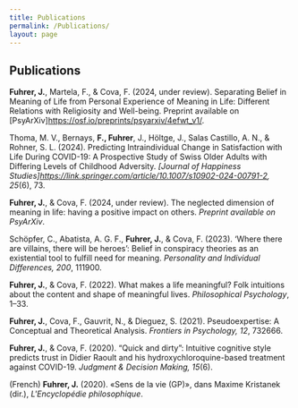 ```yaml
---
title: Publications
permalink: /Publications/
layout: page
---
```


## Publications

**Fuhrer, J.**, Martela, F., & Cova, F. (2024, under review). Separating Belief in Meaning of Life from Personal Experience of Meaning in Life: Different Relations with Religiosity and Well-being. Preprint available on [PsyArXiv]https://osf.io/preprints/psyarxiv/4efwt_v1/.

Thoma, M. V., Bernays, **F., Fuhrer**, J., Höltge, J., Salas Castillo, A. N., & Rohner, S. L. (2024). Predicting Intraindividual Change in Satisfaction with Life During COVID-19: A Prospective Study of Swiss Older Adults with Differing Levels of Childhood Adversity. *[Journal of Happiness Studies]https://link.springer.com/article/10.1007/s10902-024-00791-2, 25*(6), 73.

**Fuhrer, J.**, & Cova, F. (2024, under review). The neglected dimension of meaning in life: having a positive impact on others. *Preprint available on PsyArXiv*.

Schöpfer, C., Abatista, A. G. F., **Fuhrer, J.**, & Cova, F. (2023). ‘Where there are villains, there will be heroes’: Belief in conspiracy theories as an existential tool to fulfill need for meaning. *Personality and Individual Differences, 200*, 111900.

**Fuhrer, J.**, & Cova, F. (2022). What makes a life meaningful? Folk intuitions about the content and shape of meaningful lives. *Philosophical Psychology*, 1–33.

**Fuhrer, J.**, Cova, F., Gauvrit, N., & Dieguez, S. (2021). Pseudoexpertise: A Conceptual and Theoretical Analysis. *Frontiers in Psychology, 12*, 732666.

**Fuhrer, J.**, & Cova, F. (2020). “Quick and dirty”: Intuitive cognitive style predicts trust in Didier Raoult and his hydroxychloroquine-based treatment against COVID-19. *Judgment & Decision Making, 15*(6).

(French) **Fuhrer, J.** (2020). «Sens de la vie (GP)», dans Maxime Kristanek (dir.), *L'Encyclopédie philosophique*. 
